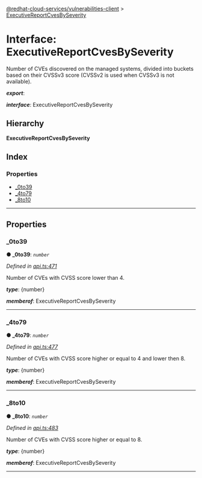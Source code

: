 [@redhat-cloud-services/vulnerabilities-client](../README.md) > [ExecutiveReportCvesBySeverity](../interfaces/executivereportcvesbyseverity.md)

# Interface: ExecutiveReportCvesBySeverity

Number of CVEs discovered on the managed systems, divided into buckets based on their CVSSv3 score (CVSSv2 is used when CVSSv3 is not available).

*__export__*: 

*__interface__*: ExecutiveReportCvesBySeverity

## Hierarchy

**ExecutiveReportCvesBySeverity**

## Index

### Properties

* [_0to39](executivereportcvesbyseverity.md#_0to39)
* [_4to79](executivereportcvesbyseverity.md#_4to79)
* [_8to10](executivereportcvesbyseverity.md#_8to10)

---

## Properties

<a id="_0to39"></a>

###  _0to39

**● _0to39**: *`number`*

*Defined in [api.ts:471](https://github.com/RedHatInsights/javascript-clients/blob/master/packages/vulnerabilities/git-api/api.ts#L471)*

Number of CVEs with CVSS score lower than 4.

*__type__*: {number}

*__memberof__*: ExecutiveReportCvesBySeverity

___
<a id="_4to79"></a>

###  _4to79

**● _4to79**: *`number`*

*Defined in [api.ts:477](https://github.com/RedHatInsights/javascript-clients/blob/master/packages/vulnerabilities/git-api/api.ts#L477)*

Number of CVEs with CVSS score higher or equal to 4 and lower then 8.

*__type__*: {number}

*__memberof__*: ExecutiveReportCvesBySeverity

___
<a id="_8to10"></a>

###  _8to10

**● _8to10**: *`number`*

*Defined in [api.ts:483](https://github.com/RedHatInsights/javascript-clients/blob/master/packages/vulnerabilities/git-api/api.ts#L483)*

Number of CVEs with CVSS score higher or equal to 8.

*__type__*: {number}

*__memberof__*: ExecutiveReportCvesBySeverity

___

